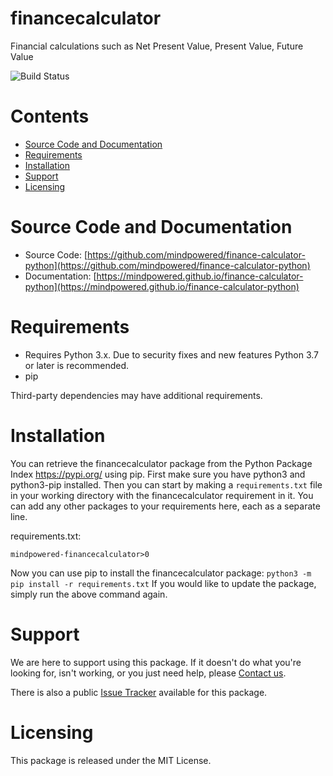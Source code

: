 
financecalculator
=================
Financial calculations such as Net Present Value, Present Value, Future Value

![Build Status](https://mindpowered.dev/assets/images/github-badges/build-passing.svg)

Contents
========

* [Source Code and Documentation](#source-code-and-documentation)
* [Requirements](#requirements)
* [Installation](#installation)
* [Support](#support)
* [Licensing](#licensing)

# Source Code and Documentation
- Source Code: [https://github.com/mindpowered/finance-calculator-python](https://github.com/mindpowered/finance-calculator-python)
- Documentation: [https://mindpowered.github.io/finance-calculator-python](https://mindpowered.github.io/finance-calculator-python)

# Requirements
- Requires Python 3.x. Due to security fixes and new features Python 3.7 or later is recommended.
- pip


Third-party dependencies may have additional requirements.

# Installation
You can retrieve the financecalculator package from the Python Package Index https://pypi.org/ using pip. First make sure you have python3 and python3-pip installed. Then you can start by making a `requirements.txt` file in your working directory with the financecalculator requirement in it. You can add any other packages to your requirements here, each as a separate line.

requirements.txt:
```
mindpowered-financecalculator>0
```
Now you can use pip to install the financecalculator package: `python3 -m pip install -r requirements.txt`
If you would like to update the package, simply run the above command again.


# Support
We are here to support using this package. If it doesn't do what you're looking for, isn't working, or you just need help, please [Contact us][contact].

There is also a public [Issue Tracker][bugs] available for this package.

# Licensing
This package is released under the MIT License.



[bugs]: https://github.com/mindpowered/finance-calculator-python/issues
[contact]: https://mindpowered.dev/support/?ref=finance-calculator-python/
[licensing]: https://mindpowered.dev/?ref=finance-calculator-python
[purchase]: https://mindpowered.dev/purchase/
